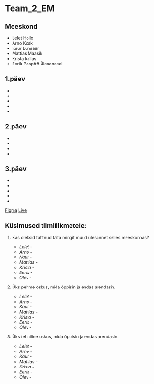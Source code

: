 # Team_2_EM

## Meeskond
- Lelet Hollo
- Arno Kosk
- Kaur Luhaäär
- Mattias Maasik
- Krista kallas
- Eerik Poop## Ülesanded

**1.päev**
- 
- 
- 
- 
- 
- 

**2.päev**
- 
- 
- 
- 
- 

**3.päev**
-
- 
-
- 
- 
- 



[Figma](https://www.figma.com/team_invite/redeem/83XEDjX2GxJevo63MOXUBT)
[Live](https://team2em.netlify.app/)

## Küsimused tiimiliikmetele: 
1. Kas oleksid tahtnud täita mingit muud ülesannet selles meeskonnas?
   * _Lelet_ -
   * _Arno_ -
   * _Kaur_ -
   * _Mattias_ -
   * _Krista_ -
   * _Eerik_ -
   * _Olev_ - 
   
2. Üks pehme oskus, mida õppisin ja endas arendasin.
   * _Lelet_ -
   * _Arno_ -
   * _Kaur_ -
   * _Mattias_ -
   * _Krista_ -
   * _Eerik_ -
   * _Olev_ - 

3. Üks tehniline oskus, mida õppisin ja endas arendasin.
   * _Lelet_ -
   * _Arno_ -
   * _Kaur_ -
   * _Mattias_ -
   * _Krista_ -
   * _Eerik_ -
   * _Olev_ - 
